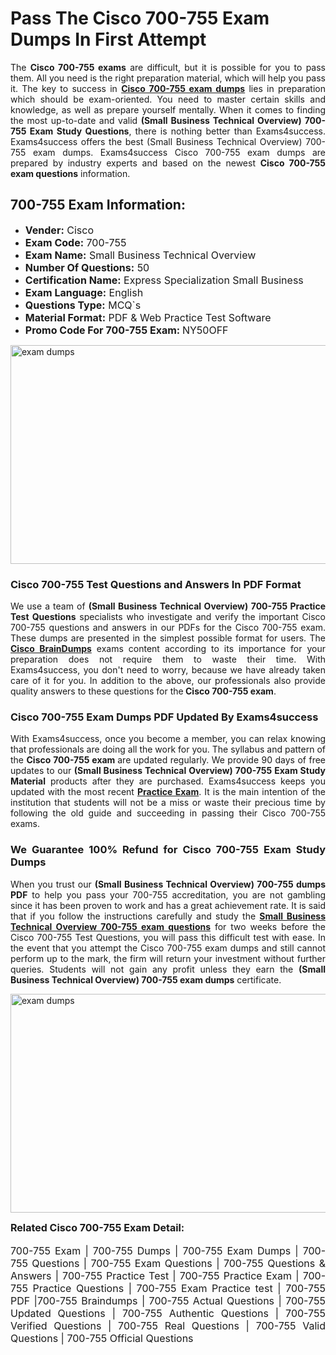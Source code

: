 <h1><strong><strong>Pass The Cisco 700-755 Exam Dumps In First Attempt</strong></strong></h1> <p style="text-align:justify">The <strong>Cisco 700-755 exams</strong> are difficult, but it is possible for you to pass them. All you need is the right preparation material, which will help you pass it. The key to success in <a href="https://www.exams4success.com/cisco/700-755-pdf-exam-dumps"><strong>Cisco 700-755 exam dumps</strong></a> lies in preparation which should be exam-oriented. You need to master certain skills and knowledge, as well as prepare yourself mentally. When it comes to finding the most up-to-date and valid <strong>(Small Business Technical Overview) 700-755 Exam Study Questions</strong>, there is nothing better than Exams4success. Exams4success offers the best (Small Business Technical Overview) 700-755 exam dumps. Exams4success Cisco 700-755 exam dumps are prepared by industry experts and based on the newest <strong>Cisco 700-755 exam questions</strong> information.</p> <h2><strong><strong>700-755 Exam Information:</strong></strong></h2> <ul> <li><span style="font-size:16px"><strong>Vender:</strong> Cisco</span></li> <li><span style="font-size:16px"><strong>Exam Code:</strong> 700-755</span></li> <li><span style="font-size:16px"><strong>Exam Name:</strong> Small Business Technical Overview</span></li> <li><span style="font-size:16px"><strong>Number Of Questions:</strong> 50</span></li> <li><span style="font-size:16px"><strong>Certification Name:</strong> Express Specialization Small Business</span></li> <li><span style="font-size:16px"><strong>Exam Language:</strong> English</span></li> <li><span style="font-size:16px"><strong>Questions Type:</strong> MCQ`s</span></li> <li><span style="font-size:16px"><strong>Material Format:</strong> PDF & Web Practice Test Software</span></li> <li><span style="font-size:16px"><strong>Promo Code For 700-755 Exam: </strong>NY50OFF</span></li> </ul> <p><a href="https://www.exams4success.com/cisco/700-755-pdf-exam-dumps" rel="no-follow"><img alt="exam dumps" src="https://www.certcollections.com/uploads/content/infrist1.png" style="height:350px; width:750px" /></a></p> <h3><strong>Cisco 700-755 Test Questions and Answers In PDF Format</strong></h3> <p style="text-align:justify">We use a team of <strong>(Small Business Technical Overview) 700-755 Practice Test Questions</strong> specialists who investigate and verify the important Cisco 700-755 questions and answers in our PDFs for the Cisco 700-755 exam. These dumps are presented in the simplest possible format for users. The <a href="https://www.exams4success.com/cisco-exam-dumps"><strong>Cisco BrainDumps</strong></a> exams content according to its importance for your preparation does not require them to waste their time. With Exams4success, you don't need to worry, because we have already taken care of it for you. In addition to the above, our professionals also provide quality answers to these questions for the<strong> Cisco 700-755 exam</strong>.</p> <h3><strong> Cisco 700-755 Exam Dumps PDF Updated By Exams4success</strong></h3> <p style="text-align:justify">With Exams4success, once you become a member, you can relax knowing that professionals are doing all the work for you. The syllabus and pattern of the <strong>Cisco 700-755 exam </strong>are updated regularly. We provide 90 days of free updates to our <strong>(Small Business Technical Overview) 700-755 Exam Study Material</strong> products after they are purchased. Exams4success keeps you updated with the most recent <a href="https://www.exams4success.com/"><strong>Practice Exam</strong></a>. It is the main intention of the institution that students will not be a miss or waste their precious time by following the old guide and succeeding in passing their Cisco 700-755 exams.</p> <h3 style="text-align:justify"><strong>We Guarantee 100% Refund for Cisco 700-755 Exam Study Dumps</strong></h3> <p style="text-align:justify">When you trust our <strong>(Small Business Technical Overview) 700-755 dumps PDF</strong> to help you pass your 700-755 accreditation, you are not gambling since it has been proven to work and has a great achievement rate. It is said that if you follow the instructions carefully and study the <a href="https://www.exams4success.com/cisco/700-755-pdf-exam-dumps"><strong>Small Business Technical Overview 700-755 exam questions</strong></a> for two weeks before the Cisco 700-755 Test Questions, you will pass this difficult test with ease. In the event that you attempt the Cisco 700-755 exam dumps and still cannot perform up to the mark, the firm will return your investment without further queries. Students will not gain any profit unless they earn the <strong>(Small Business Technical Overview) 700-755 exam dumps</strong> certificate.</p> <p style="text-align:justify"><a href="https://www.exams4success.com/cisco/700-755-pdf-exam-dumps" rel="no-follow"><img alt="exam dumps" src="https://www.certcollections.com/uploads/content/free_demo1.png" style="height:350px; width:750px" /></a></p> <p style="text-align:justify"><span style="font-size:16px"><strong>Related Cisco 700-755 Exam Detail:</strong></span><br /> <br /> <span style="font-size:16px">700-755 Exam | 700-755 Dumps | 700-755 Exam Dumps | 700-755 Questions | 700-755 Exam Questions | 700-755 Questions & Answers | 700-755 Practice Test | 700-755 Practice Exam | 700-755 Practice Questions | 700-755 Exam Practice test | 700-755 PDF |700-755 Braindumps | 700-755 Actual Questions | 700-755 Updated Questions | 700-755 Authentic Questions | 700-755 Verified Questions | 700-755 Real Questions | 700-755 Valid Questions | 700-755 Official Questions</span></p>

